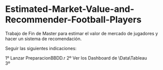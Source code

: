 # Estimated-Market-Value-and-Recommender-Football-Players
Trabajo de Fin de Master para estimar el valor de mercado de jugadores y hacer un sistema de recomendación.

Seguir las siguientes indicaciones:

1º Lanzar PreparacionBBDD.r
2º Ver los Dashboard de \Data\Tableau\
3º